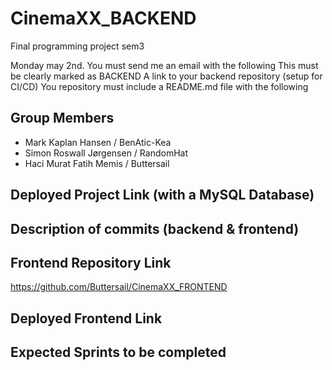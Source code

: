 # CinemaXX_BACKEND
Final programming project sem3

Monday may 2nd.
You must send me an email with the following
This must be clearly marked as BACKEND
A link to your backend repository (setup for CI/CD)
You repository must include a README.md file with the following

## Group Members
- Mark Kaplan Hansen / BenAtic-Kea
- Simon Roswall Jørgensen / RandomHat
- Haci Murat Fatih Memis / Buttersail

## Deployed Project Link (with a MySQL Database)

## Description of commits (backend & frontend)

## Frontend Repository Link
https://github.com/Buttersail/CinemaXX_FRONTEND

## Deployed Frontend Link

## Expected Sprints to be completed

